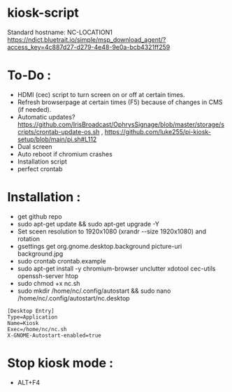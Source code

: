 # kiosk-script
Standard hostname: NC-LOCATION1 
https://ndict.bluetrait.io/simple/msp_download_agent/?access_key=4c887d27-d279-4e48-9e0a-bcb4321ff259

# To-Do :
- HDMI (cec) script to turn screen on or off at certain times.
- Refresh browserpage at certain times (F5) because of changes in CMS (if needed).
- Automatic updates? https://github.com/IrisBroadcast/OphrysSignage/blob/master/storage/scripts/crontab-update-os.sh , https://github.com/luke255/pi-kiosk-setup/blob/main/pi.sh#L112
- Dual screen 
- Auto reboot if chromium crashes
- Installation script
- perfect crontab

# Installation :
- get github repo
- sudo apt-get update && sudo apt-get upgrade -Y
- Set sceen resolution to 1920x1080 (xrandr --size 1920x1080) and rotation
- gsettings get org.gnome.desktop.background picture-uri background.jpg
- sudo crontab crontab.example
- sudo apt-get install -y chromium-browser unclutter xdotool cec-utils openssh-server htop
- sudo chmod +x nc.sh
- sudo mkdir /home/nc/.config/autostart && sudo nano /home/nc/.config/autostart/nc.desktop
```
[Desktop Entry]
Type=Application
Name=Kiosk
Exec=/home/nc/nc.sh
X-GNOME-Autostart-enabled=true
```

# Stop kiosk mode :
- ALT+F4
